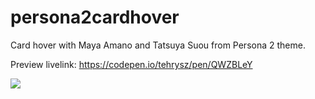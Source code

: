 # persona2cardhover
Card hover with Maya Amano and Tatsuya Suou from Persona 2 theme.

Preview livelink: https://codepen.io/tehrysz/pen/QWZBLeY


<img src="https://media.discordapp.net/attachments/1087798162242158594/1107012360041934949/personaCards.gif" />
